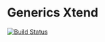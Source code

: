 # Generics Xtend

[![Build Status](https://travis-ci.org/algo2-unsam/eg-generics-xtend.svg?branch=master)](https://travis-ci.org/algo2-unsam/eg-generics-xtend)
